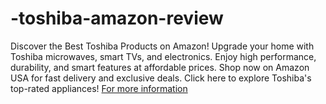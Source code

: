 # -toshiba-amazon-review
Discover the Best Toshiba Products on Amazon! Upgrade your home with Toshiba microwaves, smart TVs, and electronics. Enjoy high performance, durability, and smart features at affordable prices. Shop now on Amazon USA for fast delivery and exclusive deals. Click here to explore Toshiba's top-rated appliances!
[For more information](https://www.youchoic.com/)
